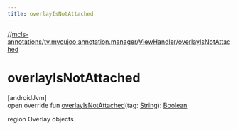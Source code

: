 ```yaml
---
title: overlayIsNotAttached
---
```

//[mcls-annotations](../../../index.html)/[tv.mycujoo.annotation.manager](../index.html)/[ViewHandler](index.html)/[overlayIsNotAttached](overlay-is-not-attached.html)



# overlayIsNotAttached



[androidJvm]\
open override fun [overlayIsNotAttached](overlay-is-not-attached.html)(tag: [String](https://kotlinlang.org/api/latest/jvm/stdlib/kotlin/-string/index.html)): [Boolean](https://kotlinlang.org/api/latest/jvm/stdlib/kotlin/-boolean/index.html)



region Overlay objects




